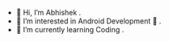 - 👋 Hi, I’m Abhishek .
- 👀 I’m interested in Android Development 📱 .
- 🌱 I’m currently learning Coding .

<!---
abhishek-devx/abhishek-devx is a ✨ special ✨ repository because its `README.md` (this file) appears on your GitHub profile.
You can click the Preview link to take a look at your changes.
--->
